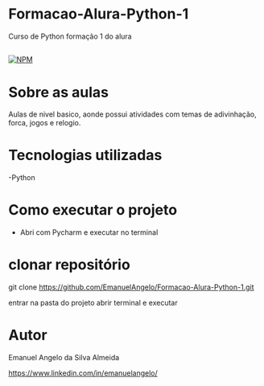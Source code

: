 # Formacao-Alura-Python-1
Curso de Python formação 1 do alura
##
[![NPM](https://img.shields.io/npm/l/react)](https://github.com/EmanuelAngelo/Blog-Cap1/blob/master/LICENSE) 

# Sobre as aulas


Aulas de nivel basico, aonde possui atividades com temas de adivinhação, forca, jogos e relogio.


# Tecnologias utilizadas
-Python
# Como executar o projeto
- Abri com Pycharm e executar no terminal

# clonar repositório
git clone https://github.com/EmanuelAngelo/Formacao-Alura-Python-1.git

entrar na pasta do projeto 
abrir terminal e executar

# Autor

Emanuel Angelo da Silva Almeida

https://www.linkedin.com/in/emanuelangelo/

